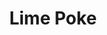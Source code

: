 ---
abv: 4.7%
alt:
availability: Keg
bitterness: 
description: Our traditional Berliner Weisse aged on limes. We utilize a no boil process and age the beer in barrels for 3-6 months.
gravity: 
hops: 
ibu: N/A
img: poke.jpg
layout: beer
malt: 
modal-id: lime-poke
title: Lime Poke
on-tap: nope
sourness: 
style: Berliner Weisse
---